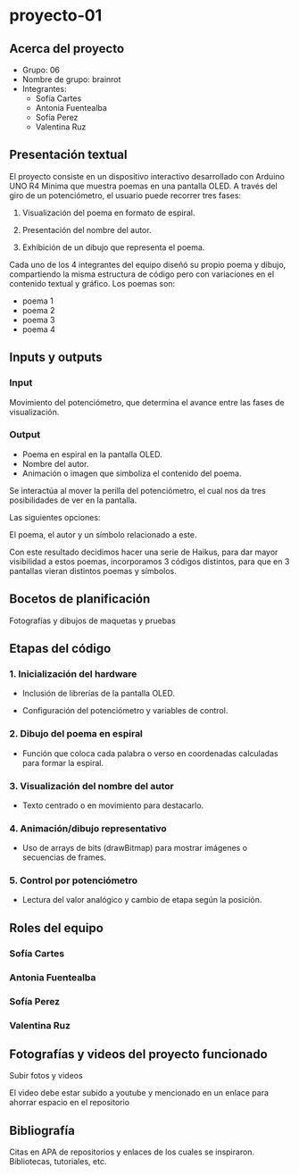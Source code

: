 # proyecto-01

## Acerca del proyecto

- Grupo: 06
- Nombre de grupo: brainrot
- Integrantes:
  - Sofía Cartes
  - Antonia Fuentealba
  - Sofía Perez
  - Valentina Ruz

## Presentación textual

El proyecto consiste en un dispositivo interactivo desarrollado con Arduino UNO R4 Minima que muestra poemas en una pantalla OLED. A través del giro de un potenciómetro, el usuario puede recorrer tres fases:

1. Visualización del poema en formato de espiral.

2. Presentación del nombre del autor.

3. Exhibición de un dibujo que representa el poema.

Cada uno de los 4 integrantes del equipo diseñó su propio poema y dibujo, compartiendo la misma estructura de código pero con variaciones en el contenido textual y gráfico. Los poemas son:

- poema 1
- poema 2
- poema 3
- poema 4

## Inputs y outputs

### Input

Movimiento del potenciómetro, que determina el avance entre las fases de visualización.

### Output

- Poema en espiral en la pantalla OLED.
- Nombre del autor.
- Animación o imagen que simboliza el contenido del poema.

Se interactúa al mover la perilla del potenciómetro, el cual nos da tres posibilidades de ver en la pantalla.

Las siguientes opciones:

El poema, el autor y un símbolo relacionado a este.

Con este resultado decidimos hacer una serie de Haikus, para dar mayor visibilidad a estos poemas, incorporamos 3 códigos distintos, para que en 3 pantallas vieran distintos poemas y símbolos.

## Bocetos de planificación

Fotografías y dibujos de maquetas y pruebas

## Etapas del código

### 1. Inicialización del hardware

- Inclusión de librerías de la pantalla OLED.

- Configuración del potenciómetro y variables de control.

### 2. Dibujo del poema en espiral

- Función que coloca cada palabra o verso en coordenadas calculadas para formar la espiral.

### 3. Visualización del nombre del autor

- Texto centrado o en movimiento para destacarlo.

### 4. Animación/dibujo representativo

- Uso de arrays de bits (drawBitmap) para mostrar imágenes o secuencias de frames.


### 5. Control por potenciómetro

- Lectura del valor analógico y cambio de etapa según la posición.

## Roles del equipo


### Sofía Cartes

### Antonia Fuentealba

### Sofía Perez

### Valentina Ruz

## Fotografías y videos del proyecto funcionado

Subir fotos y videos

El video debe estar subido a youtube y mencionado en un enlace para ahorrar espacio en el repositorio

## Bibliografía

Citas en APA de repositorios y enlaces de los cuales se inspiraron. Bibliotecas, tutoriales, etc.
